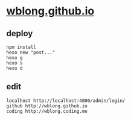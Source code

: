 # [wblong.github.io](wblong.github.io)

## deploy
```
npm install
hexo new "post..."
hexo g
hexo s
hexo d
```
## edit
```
localhost http://localhost:4000/admin/login/
github http://wblong.github.io
coding http://wblong.coding.me
````
